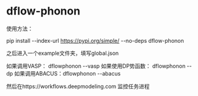 # dflow-phonon
使用方法：

pip install --index-url https://pypi.org/simple/ --no-deps dflow-phonon

之后进入一个example文件夹，填写global.json

如果调用VASP： dflowphonon --vasp
如果使用DP势函数： dflowphonon --dp
如果调用ABACUS：dflowphonon --abacus

然后在https://workflows.deepmodeling.com 监控任务进程
